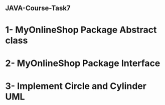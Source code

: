 ## JAVA-Course-Task7

#  1- MyOnlineShop Package Abstract class
#  2- MyOnlineShop Package Interface
#  3- Implement Circle and Cylinder UML

